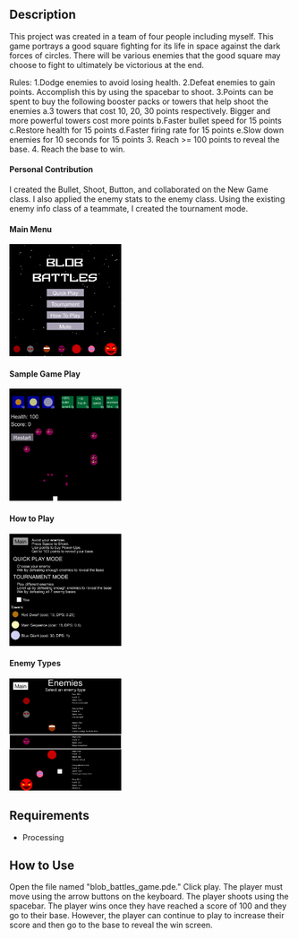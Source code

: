 ## Description
This project was created in a team of four people including myself.
This game portrays a good square fighting for its life in space against the dark forces of circles. There will be various enemies that the good square may choose to fight to ultimately be victorious at the end. 

Rules:
1.Dodge enemies to avoid losing health.
2.Defeat enemies to gain points. Accomplish this by using the spacebar to shoot. 
3.Points can be spent to buy the following booster packs or towers that help shoot the enemies
	a.3 towers that cost 10, 20, 30 points respectively. Bigger and more powerful 
	towers cost more points
	b.Faster bullet speed for 15 points
	c.Restore health for 15 points
	d.Faster firing rate for 15 points
	e.Slow down enemies for 10 seconds for 15 points
3. Reach >= 100 points to reveal the base.
4. Reach the base to win.

#### Personal Contribution
I created the Bullet, Shoot, Button, and collaborated on the New Game class. I also applied the enemy stats to the enemy class. Using the existing enemy info class of a teammate, I created the tournament mode.

#### Main Menu
<img src='mainMenu.png' width=200>

#### Sample Game Play
<img src='gamePlay.png' width=200>

#### How to Play
<img src='howTo.png' width=200>

#### Enemy Types
<img src='chooseEnemy.png' width=200>

## Requirements
- Processing

## How to Use
Open the file named "blob_battles_game.pde." Click play. The player must move using the arrow buttons on the keyboard. The player shoots using the spacebar. The player wins once they have reached a score of 100 and they go to their base. However, the player can continue to play to increase their score and then go to the base to reveal the win screen.
